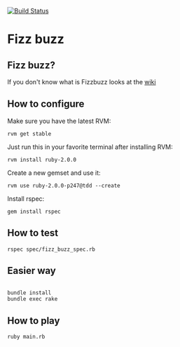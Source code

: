 [![Build Status](https://drone.io/github.com/mmontalbano/kata-fizz-buzz/status.png)](https://drone.io/github.com/mmontalbano/kata-fizz-buzz/latest)

Fizz buzz
=========


Fizz buzz?
----------

If you don't know what is Fizzbuzz looks at the [wiki](http://en.wikipedia.org/wiki/Fizz_buzz)


How to configure
----------------

Make sure you have the latest RVM:

`rvm get stable`

Just run this in your favorite terminal after installing RVM:

`rvm install ruby-2.0.0`

Create a new gemset and use it:

`rvm use ruby-2.0.0-p247@tdd --create`

Install rspec:

`gem install rspec`


How to test
-----------

`rspec spec/fizz_buzz_spec.rb`


Easier way
----------

```ssh

bundle install
bundle exec rake
```


How to play
-----------

`ruby main.rb`
